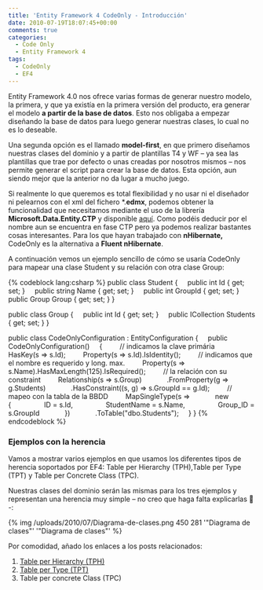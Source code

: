 ```yaml
---
title: 'Entity Framework 4 CodeOnly - Introducción'
date: 2010-07-19T18:07:45+00:00
comments: true
categories:
  - Code Only
  - Entity Framework 4
tags:
  - CodeOnly
  - EF4
---
```

Entity Framework 4.0 nos ofrece varias formas de generar nuestro modelo, la primera, y que ya existía en la primera versión del producto, era generar el modelo **a partir de la base de datos**. Esto nos obligaba a empezar diseñando la base de datos para luego generar nuestras clases, lo cual no es lo deseable.

Una segunda opción es el llamado **model-first**, en que primero diseñamos nuestras clases del dominio y a partir de plantillas T4 y WF &#8211; ya sea las plantillas que trae por defecto o unas creadas por nosotros mismos – nos permite generar el script para crear la base de datos. Esta opción, aun siendo mejor que la anterior no da lugar a mucho juego.

Si realmente lo que queremos es total flexibilidad y no usar ni el diseñador ni pelearnos con el xml del fichero *.**edmx**, podemos obtener la funcionalidad que necesitamos mediante el uso de la librería **Microsoft.Data.Entity.CTP** y disponible <a href="http://www.microsoft.com/downloads/details.aspx?FamilyID=4e094902-aeff-4ee2-a12d-5881d4b0dd3e&displayLang=en" target="_blank">aquí</a>. Como podéis deducir por el nombre aun se encuentra en fase CTP pero ya podemos realizar bastantes cosas interesantes. Para los que hayan trabajado con **nHibernate,** CodeOnly es la alternativa a **Fluent nHibernate**.

<!--more-->A continuación vemos un ejemplo sencillo de cómo se usaría CodeOnly para mapear una clase Student y su relación con otra clase Group:

{% codeblock lang:csharp %}
public class Student
{
    public int Id { get; set; }
    public string Name { get; set; }
    public int GroupId { get; set; }
    public Group Group { get; set; }
}

public class Group
{
    public int Id { get; set; }
    public ICollection<Student> Students { get; set; }
}

public class CodeOnlyConfiguration : EntityConfiguration<Student>
{
    public CodeOnlyConfiguration()
    {
        // indicamos la clave primária
        HasKey(s => s.Id);
        Property(s => s.Id).IsIdentity();
        // indicamos que el nombre es requerido y long. max.
        Property(s => s.Name).HasMaxLength(125).IsRequired();
        // la relación con su constraint
        Relationship(s => s.Group)
            .FromProperty(g => g.Students)
            .HasConstraint((s, g) => s.GroupId == g.Id);
        // mapeo con la tabla de la BBDD
        MapSingleType(s =>
            new
            {
                ID = s.Id,
                StudentName = s.Name,
                Group_ID = s.GroupId
            })
            .ToTable("dbo.Students");
    }
}
{% endcodeblock %}

### Ejemplos con la herencia

Vamos a mostrar varios ejemplos en que usamos los diferentes tipos de herencia soportados por EF4: Table per Hierarchy (TPH),Table per Type (TPT) y Table per Concrete Class (TPC).

Nuestras clases del dominio serán las mismas para los tres ejemplos y representan una herencia muy simple – no creo que haga falta explicarlas 🙂 -:

{% img  /uploads/2010/07/Diagrama-de-clases.png 450 281 '"Diagrama de clases"' '"Diagrama de clases"' %}

Por comodidad, añado los enlaces a los posts relacionados:

  1. <a href="/2010/07/19/entity-framework-4-codeonly-table-per-hierarchy-tph/" target="_self">Table per Hierarchy (TPH)</a>
  2. <a href="/2010/07/21/entity-framework-4-codeonly-table-per-type-tpt/" target="_self">Table per Type (TPT)</a>
  3. Table per concrete Class (TPC)